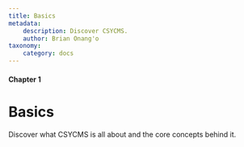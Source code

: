 ```yaml
---
title: Basics
metadata:
    description: Discover CSYCMS.
    author: Brian Onang'o
taxonomy:
    category: docs
---
```


#### Chapter 1

# Basics

Discover what CSYCMS is all about and the core concepts behind it.